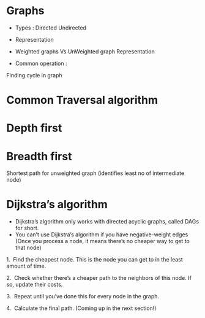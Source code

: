 Graphs
===============

- Types :
Directed 
Undirected

- Representation


- Weighted graphs Vs UnWeighted graph
    Representation

- Common operation :

Finding cycle in graph

Common Traversal algorithm
==================================

Depth first
=======================

Breadth first
========================
Shortest path for unweighted graph (identifies least no of intermediate node)


Dijkstra’s algorithm
===============================

- Dijkstra’s algorithm only works with directed acyclic graphs, called DAGs for short.
- You can’t use Dijkstra’s algorithm if you have negative-weight edges (Once you process a node,         it means 
there’s no cheaper way to get to that node) 

1.  Find the cheapest node. This is the node you can get to in the least amount of time.

2.  Check whether there’s a cheaper path to the neighbors of this node. If so, update their costs. 
                                               
3.  Repeat until you’ve done this for every node in the graph. 
 
4.  Calculate the final path. (Coming up in the next section!)

